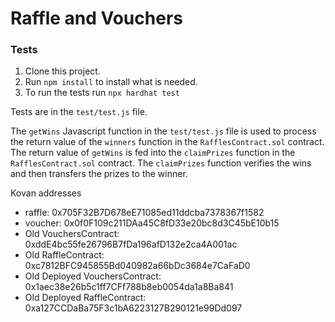 # Raffle and Vouchers

### Tests

1. Clone this project.
2. Run `npm install` to install what is needed.
3. To run the tests run `npx hardhat test`

Tests are in the `test/test.js` file.

The `getWins` Javascript function in the `test/test.js` file is used to process the return value of the `winners` function in the `RafflesContract.sol` contract.  The return value of `getWins` is fed into the `claimPrizes` function in the `RafflesContract.sol` contract. The `claimPrizes` function verifies the wins and then transfers the prizes to the winner.

Kovan addresses
- raffle: 0x705F32B7D678eE71085ed11ddcba7378367f1582
- voucher: 0x0f0F109c211DAa45C8fD33e20bc8d3C45bE10b15
- Old VouchersContract: 0xddE4bc55fe26796B7fDa196afD132e2ca4A001ac
- Old RaffleContract: 0xc7812BFC945855Bd040982a66bDc3684e7CaFaD0
- Old Deployed VouchersContract: 0x1aec38e26b5c1ff7CFf788b8eb0054da1a8Ba841
- Old Deployed RaffleContract: 0xa127CCDaBa75F3c1bA6223127B290121e99Dd097
